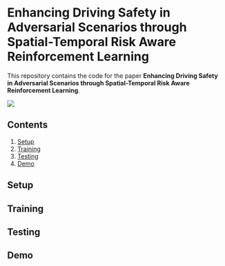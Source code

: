 # Enhancing Driving Safety in Adversarial Scenarios through Spatial-Temporal Risk Aware Reinforcement Learning

This repository contains the code for the paper **Enhancing Driving Safety in Adversarial Scenarios 
through Spatial-Temporal Risk Aware Reinforcement Learning**.


<img src="figures/dense-dynamic-scenarios.gif">

## Contents
1. [Setup](#setup)
2. [Training](#training)
3. [Testing](#testing)
4. [Demo](#demo)

## Setup


## Training

## Testing

## Demo
